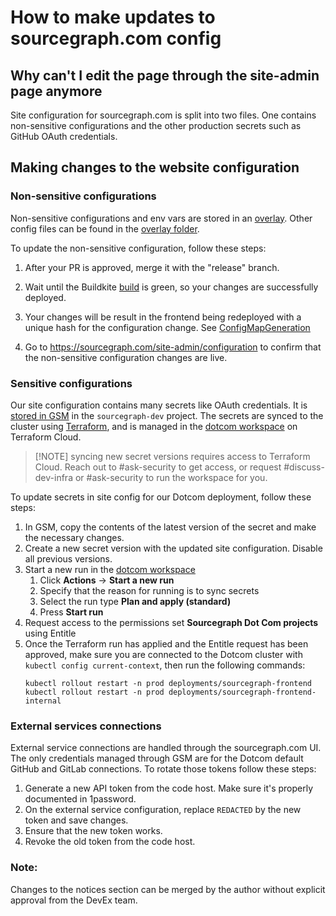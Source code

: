 # How to make updates to sourcegraph.com config

## Why can't I edit the page through the site-admin page anymore

Site configuration for sourcegraph.com is split into two files. One contains non-sensitive configurations and the other production secrets such as GitHub OAuth credentials.

## Making changes to the website configuration

### Non-sensitive configurations

Non-sensitive configurations and env vars are stored in an [overlay](https://sourcegraph.sourcegraph.com/github.com/sourcegraph/deploy-sourcegraph-cloud/-/blob/overlays/prod/frontend/files/site.json).
Other config files can be found in the [overlay folder](https://sourcegraph.sourcegraph.com/search?q=context:global+repo:%5Egithub%5C.com/sourcegraph/deploy-sourcegraph-cloud%24+file:%5Eoverlays/prod/frontend&patternType=literal).

To update the non-sensitive configuration, follow these steps:

1. After your PR is approved, merge it with the "release" branch.
1. Wait until the Buildkite [build](https://buildkite.com/sourcegraph/deploy-sourcegraph-cloud/builds) is green, so your changes are successfully deployed.
1. Your changes will be result in the frontend being redeployed with a unique hash for the configuration change. See [ConfigMapGeneration](https://github.com/kubernetes-sigs/kustomize/blob/master/examples/configGeneration.md#configmap-generation-and-rolling-updates)

1. Go to https://sourcegraph.com/site-admin/configuration to confirm that the non-sensitive configuration changes are live.

### Sensitive configurations

Our site configuration contains many secrets like OAuth credentials. It is [stored in GSM](https://console.cloud.google.com/security/secret-manager/secret/SITE_JSON/versions?project=sourcegraph-dev) in the `sourcegraph-dev` project. The secrets are synced to the cluster using [Terraform](https://sourcegraph.sourcegraph.com/github.com/sourcegraph/infrastructure/-/blob/cloud/gsm-secrets.tf), and is managed in the [dotcom workspace](https://app.terraform.io/app/sourcegraph/workspaces/dotcom) on Terraform Cloud.

> [!NOTE] syncing new secret versions requires access to Terraform Cloud. Reach out to #ask-security to get access, or request #discuss-dev-infra or #ask-security to run the workspace for you.

To update secrets in site config for our Dotcom deployment, follow these steps:

1. In GSM, copy the contents of the latest version of the secret and make the necessary changes.
1. Create a new secret version with the updated site configuration. Disable all previous versions.
1. Start a new run in the [dotcom workspace](https://app.terraform.io/app/sourcegraph/workspaces/dotcom)
   1. Click **Actions** &rarr; **Start a new run**
   1. Specify that the reason for running is to sync secrets
   1. Select the run type **Plan and apply (standard)**
   1. Press **Start run**
1. Request access to the permissions set **Sourcegraph Dot Com projects** using Entitle
1. Once the Terraform run has applied and the Entitle request has been approved, make sure you are connected to the Dotcom cluster with `kubectl config current-context`, then run the following commands:
   ```shell
   kubectl rollout restart -n prod deployments/sourcegraph-frontend
   kubectl rollout restart -n prod deployments/sourcegraph-frontend-internal
   ```

### External services connections

External service connections are handled through the sourcegraph.com UI. The only credentials managed through GSM are for the Dotcom default GitHub and GitLab connections. To rotate those tokens follow these steps:

1. Generate a new API token from the code host. Make sure it's properly documented in 1password.
1. On the external service configuration, replace `REDACTED` by the new token and save changes.
1. Ensure that the new token works.
1. Revoke the old token from the code host.

### Note:

Changes to the notices section can be merged by the author without explicit approval from the DevEx team.
